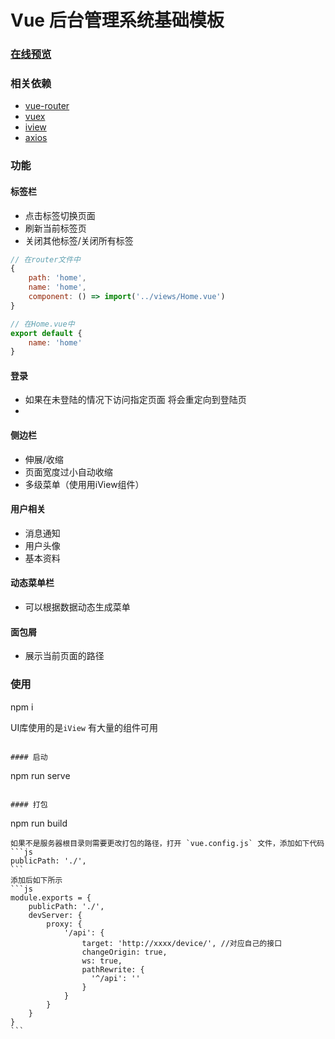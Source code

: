 # Vue 后台管理系统基础模板

### [在线预览](https://woai3c.github.io)
### 相关依赖
* [vue-router](https://router.vuejs.org/zh/)
* [vuex](https://vuex.vuejs.org/zh/)
* [iview](https://www.iviewui.com/docs/guide/install)
* [axios](https://www.kancloud.cn/yunye/axios/234845)

### 功能

#### 标签栏
* 点击标签切换页面
* 刷新当前标签页
* 关闭其他标签/关闭所有标签

```js
// 在router文件中
{
    path: 'home',
    name: 'home',
    component: () => import('../views/Home.vue')
}

// 在Home.vue中
export default {
    name: 'home'
}
```
#### 登录
* 如果在未登陆的情况下访问指定页面 将会重定向到登陆页
* 
#### 侧边栏
* 伸展/收缩
* 页面宽度过小自动收缩
* 多级菜单（使用用iView组件）

#### 用户相关
* 消息通知
* 用户头像
* 基本资料

#### 动态菜单栏
* 可以根据数据动态生成菜单

#### 面包屑
* 展示当前页面的路径


### 使用
npm i

UI库使用的是`iView` 有大量的组件可用 
```

#### 启动
```
npm run serve
```

#### 打包
````
npm run build
````
如果不是服务器根目录则需要更改打包的路径，打开 `vue.config.js` 文件，添加如下代码
```js
publicPath: './',
```
添加后如下所示
```js
module.exports = {
    publicPath: './',
    devServer: {
        proxy: {
            '/api': {
                target: 'http://xxxx/device/', //对应自己的接口
                changeOrigin: true,
                ws: true,
                pathRewrite: {
                  '^/api': ''
                }
            }
        }
    }
}
```
